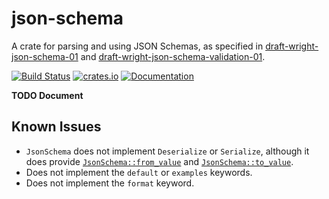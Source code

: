 # json-schema

A crate for parsing and using JSON Schemas, as specified in
[draft-wright-json-schema-01](https://tools.ietf.org/html/draft-wright-json-schema-01) and
[draft-wright-json-schema-validation-01](https://tools.ietf.org/html/draft-wright-json-schema-validation-01).

[![Build Status](https://travis-ci.org/remexre/json-schema.svg?branch=master)](https://travis-ci.org/remexre/json-schema)
[![crates.io](https://img.shields.io/crates/v/json-schema.svg)](https://crates.io/crates/json-schema)
[![Documentation](https://docs.rs/json-schema/badge.svg)](https://docs.rs/json-schema)

**TODO Document**

## Known Issues

 - `JsonSchema` does not implement `Deserialize` or `Serialize`, although it does provide
   [`JsonSchema::from_value`](https://docs.rs/json-schema/*/json_schema/struct.JsonSchema.html#method.from_value) and
   [`JsonSchema::to_value`](https://docs.rs/json-schema/*/json_schema/struct.JsonSchema.html#method.to_value).
 - Does not implement the `default` or `examples` keywords.
 - Does not implement the `format` keyword.
